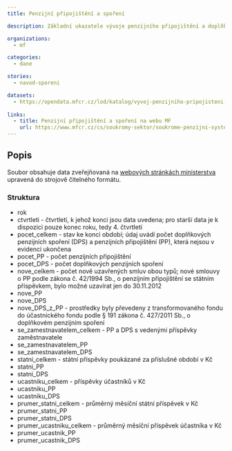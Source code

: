 ```yaml
---
title: Penzijní připojištění a spoření

description: Základní ukazatele vývoje penzijního připojištění a doplňkového penzijního spoření v České republice.

organizations:
  - mf

categories:
  - dane

stories:
  - navod-sporeni

datasets:
  - https://opendata.mfcr.cz/lod/katalog/vyvoj-penzijniho-pripojisteni-doplnkoveho-penzijniho-sporeni
  
links:
  - title: Penzijní připojištění a spoření na webu MF
    url: https://www.mfcr.cz/cs/soukromy-sektor/soukrome-penzijni-systemy/iii-pilir-doplnkove-penzijni-sporeni-a-p/vyvoj-penzijniho-pripojisteni
---
```


## Popis

Soubor obsahuje data zveřejňovaná na [webových stránkách ministerstva](https://www.mfcr.cz/cs/soukromy-sektor/soukrome-penzijni-systemy/iii-pilir-doplnkove-penzijni-sporeni-a-p/vyvoj-penzijniho-pripojisteni) upravená do strojově čitelného formátu.

### Struktura

* rok
* ctvrtleti - čtvrtletí, k jehož konci jsou data uvedena; pro starší data je k dispozici pouze konec roku, tedy 4. čtvrtletí
* pocet_celkem - stav ke konci období; údaj uvádí počet doplňkových penzijních spoření (DPS) a penzijních připojištění (PP), která nejsou v evidenci ukončena
* pocet_PP - počet penzijních připojištění
* pocet_DPS - počet doplňkových penzijních spoření
* nove_celkem - počet nově uzavřených smluv obou typů; nové smlouvy o PP podle zákona č. 42/1994 Sb., o penzijním připojištění se státním příspěvkem, bylo možné uzavírat jen do 30.11.2012
* nove_PP
* nove_DPS
* nove_DPS_z_PP - prostředky byly převedeny z transformovaného fondu do účastnického fondu podle § 191 zákona č. 427/2011 Sb., o doplňkovém penzijním spoření
* se_zamestnavatelem_celkem - PP a DPS s vedenými příspěvky zaměstnavatele
* se_zamestnavatelem_PP
* se_zamestnavatelem_DPS
* statni_celkem - státní příspěvky poukázané za příslušné období v Kč
* statni_PP
* statni_DPS
* ucastniku_celkem - příspěvky účastníků v Kč
* ucastniku_PP
* ucastniku_DPS
* prumer_statni_celkem - průměrný měsíční státní příspěvek v Kč
* prumer_statni_PP
* prumer_statni_DPS
* prumer_ucastniku_celkem - průměrný měsíční příspěvek účastníka v Kč
* prumer_ucastnik_PP
* prumer_ucastnik_DPS
